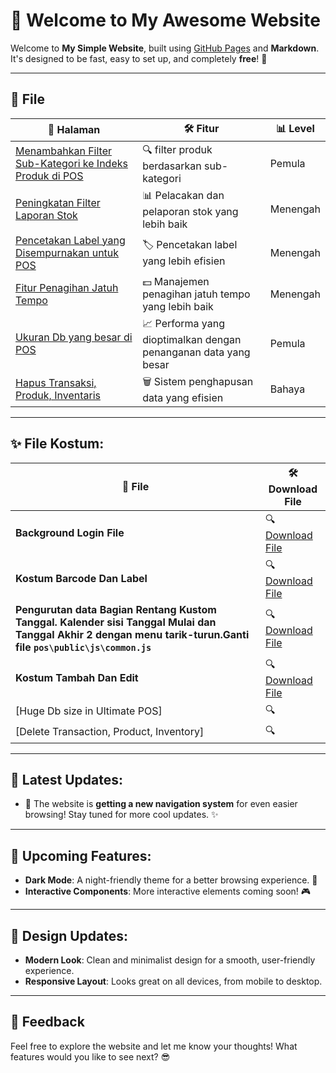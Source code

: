 # 🚀 Welcome to My Awesome Website

Welcome to **My Simple Website**, built using [GitHub Pages](https://pages.github.com/) and **Markdown**. It's designed to be fast, easy to set up, and completely **free**! 🚀

---

## 📍 File

| 📑 **Halaman**                                        | 🛠 **Fitur**                              | 📊 **Level**                              |
|---------------------------------------------------|---------------------------------------------|---------------------------------------------|
| [Menambahkan Filter Sub-Kategori ke Indeks Produk di POS](1.md) | 🔍 filter produk berdasarkan sub-kategori        | Pemula |
| [Peningkatan Filter Laporan Stok](2.md)           | 📊 Pelacakan dan pelaporan stok yang lebih baik   | Menengah |
| [Pencetakan Label yang Disempurnakan untuk POS](3.md)  | 🏷️ Pencetakan label yang lebih efisien          | Menengah |
| [Fitur Penagihan Jatuh Tempo](4.md)                   | 💵 Manajemen penagihan jatuh tempo yang lebih baik    | Menengah |
| [Ukuran Db yang besar di POS​](5.md)                   | 📈 Performa yang dioptimalkan dengan penanganan data yang besar    | Pemula |
| [Hapus Transaksi, Produk, Inventaris](6.md)     | 🗑️ Sistem penghapusan data yang efisien          | Bahaya | 

---

## ✨ File Kostum:
| 📑 **File**                                        | 🛠 **Download File** |
|---------------------------------------------------|---------------------------------------------|
| **Background Login File** | 🔍 [Download File](https://drive.google.com/file/d/1LWjHGvmYsvEbsMq-6U64RnvT_qFaFc6w/view?usp=sharing)|
| **Kostum Barcode Dan Label**          | 🔍 [Download File](https://drive.google.com/file/d/1KYcL6IuSWVZDR-figEbOIxSijf6cnlGn/view?usp=sharing)|
| **Pengurutan data Bagian Rentang Kustom Tanggal. Kalender sisi Tanggal Mulai dan Tanggal Akhir 2 dengan menu tarik-turun.Ganti file `pos\public\js\common.js`**  | 🔍  [Download File](https://drive.google.com/drive/folders/1k-fc5hVEOqwfDb-qdO4Y8h006XR7jA4j?usp=drive_link)      |
| **Kostum Tambah Dan Edit**                 | 🔍 [Download File](https://drive.google.com/file/d/1VADZpKrLUVslkOiXwwQY4GPC45pqIbn4/view?usp=sharing)  |
| [Huge Db size in Ultimate POS​]                  | 🔍    |
| [Delete Transaction, Product, Inventory]     | 🔍        |

---

## 📰 Latest Updates:

- 🚀 The website is **getting a new navigation system** for even easier browsing! Stay tuned for more cool updates. ✨

---

## 🌟 Upcoming Features:
- **Dark Mode**: A night-friendly theme for a better browsing experience. 🌙
- **Interactive Components**: More interactive elements coming soon! 🎮

---

## 🎨 Design Updates:
- **Modern Look**: Clean and minimalist design for a smooth, user-friendly experience.
- **Responsive Layout**: Looks great on all devices, from mobile to desktop.

---

## 💬 Feedback

Feel free to explore the website and let me know your thoughts! What features would you like to see next? 😎
